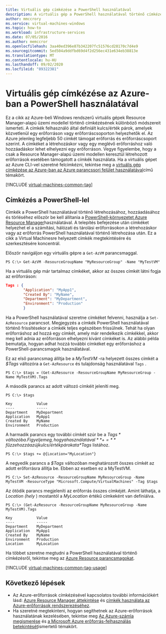 ```yaml
---
title: Virtuális gép címkézése a PowerShell használatával
description: A virtuális gép a PowerShell használatával történő címkézésének ismertetése
author: mmccrory
ms.service: virtual-machines-windows
ms.topic: how-to
ms.workload: infrastructure-services
ms.date: 07/05/2016
ms.author: memccror
ms.openlocfilehash: 3aa40ed396e87b342207fc51576cd28170c7d4e9
ms.sourcegitcommit: 5ed504a9ddfbd69d4f2d256ec431e634eb38813e
ms.translationtype: MT
ms.contentlocale: hu-HU
ms.lasthandoff: 09/02/2020
ms.locfileid: "89322381"
---
```

# <a name="how-to-tag-a-virtual-machine-in-azure-using-powershell"></a>Virtuális gép címkézése az Azure-ban a PowerShell használatával
Ez a cikk az Azure-beli Windows rendszerű virtuális gépek Resource Manager-alapú üzemi modellel történő címkézésének különböző módszereit ismerteti. A címkék felhasználó által definiált kulcs/érték párok, amelyek közvetlenül egy erőforráson vagy erőforráscsoporton helyezhetők el. Az Azure jelenleg legfeljebb 50 címkét támogat erőforrás és erőforráscsoport szerint. A címkéket a létrehozáskor vagy egy meglévő erőforráshoz való hozzáadáskor lehet elhelyezni egy erőforráson. Vegye figyelembe, hogy a csak a Resource Manager-alapú üzemi modellen keresztül létrehozott erőforrások esetében támogatott a címkék használata. Ha a virtuális gépet az Azure CLI-vel szeretné felcímkézni, tekintse meg a [virtuális gép címkézése az Azure-ban az Azure parancssori felület használatával](../linux/tag.md?toc=%2fazure%2fvirtual-machines%2flinux%2ftoc.json)című témakört.

[!INCLUDE [virtual-machines-common-tag](../../../includes/virtual-machines-common-tag.md)]

## <a name="tagging-with-powershell"></a>Címkézés a PowerShell-lel
Címkék a PowerShell használatával történő létrehozásához, hozzáadásához és törléséhez először be kell állítania a [PowerShell-környezetet Azure Resource Manager][PowerShell environment with Azure Resource Manager]használatával. A telepítés befejezése után címkéket helyezhet el a számítási, hálózati és tárolási erőforrásokon a létrehozáskor vagy az erőforrás PowerShell használatával történő létrehozása után. Ez a cikk a Virtual Machinesre helyezett címkék megtekintésére és szerkesztésére koncentrál.

 

Először navigáljon egy virtuális gépre a `Get-AzVM` parancsmaggal.

```azurepowershell
PS C:\> Get-AzVM -ResourceGroupName "MyResourceGroup" -Name "MyTestVM"
```

Ha a virtuális gép már tartalmaz címkéket, akkor az összes címkét látni fogja az erőforráson:

```json
Tags : {
        "Application": "MyApp1",
        "Created By": "MyName",
        "Department": "MyDepartment",
        "Environment": "Production"
        }
```

Ha a PowerShell használatával szeretne címkéket felvenni, használja a `Set-AzResource` parancsot. Megjegyzés a címkék PowerShell használatával történő frissítésekor a címkék teljes egészében frissülnek. Tehát ha olyan erőforráshoz ad hozzá egy címkét, amely már rendelkezik címkékkel, akkor meg kell adnia az erőforráson elhelyezni kívánt címkéket is. Az alábbi példa bemutatja, hogyan adhat hozzá további címkéket egy erőforráshoz a PowerShell-parancsmagok használatával.

Ez az első parancsmag állítja be a *MyTestVM* -ra helyezett összes címkét a *$Tags* változóra a `Get-AzResource` és tulajdonság használatával `Tags` .

```azurepowershell
PS C:\> $tags = (Get-AzResource -ResourceGroupName MyResourceGroup -Name MyTestVM).Tags
```

A második parancs az adott változó címkéit jeleníti meg.

```azurepowershell
PS C:\> $tags

Key           Value
----          -----
Department    MyDepartment
Application   MyApp1
Created By    MyName
Environment   Production
```

A harmadik parancs egy további címkét szúr be a *$Tags* változóba. Figyelje meg, hogy a használatával **+=** fűzze hozzá az új kulcs/érték párokat a *$Tags* listához.

```azurepowershell
PS C:\> $tags += @{Location="MyLocation"}
```

A negyedik parancs a *$Tags* változóban meghatározott összes címkét az adott erőforrásra állítja be. Ebben az esetben ez a MyTestVM.

```azurepowershell
PS C:\> Set-AzResource -ResourceGroupName MyResourceGroup -Name MyTestVM -ResourceType "Microsoft.Compute/VirtualMachines" -Tag $tags
```

Az ötödik parancs megjeleníti az erőforrás összes címkéjét. Amint láthatja, a *Location (hely* ) mostantól a *MyLocation* értékű címkeként van definiálva.

```azurepowershell
PS C:\> (Get-AzResource -ResourceGroupName MyResourceGroup -Name MyTestVM).Tags

Key           Value
----          -----
Department    MyDepartment
Application   MyApp1
Created By    MyName
Environment   Production
Location      MyLocation
```

Ha többet szeretne megtudni a PowerShell használatával történő címkézésről, tekintse meg az [Azure Resource parancsmagokat][Azure Resource Cmdlets].

[!INCLUDE [virtual-machines-common-tag-usage](../../../includes/virtual-machines-common-tag-usage.md)]

## <a name="next-steps"></a>Következő lépések
* Az Azure-erőforrások címkézésével kapcsolatos további információkért lásd: [Azure Resource Manager áttekintése][Azure Resource Manager Overview] és [címkék használata az Azure-erőforrások rendszerezéséhez][Using Tags to organize your Azure Resources].
* Ha szeretné megtekinteni, hogyan segíthetnek az Azure-erőforrások használatának kezelésében, tekintse meg [Az Azure-számla megismerése][Understanding your Azure Bill] és [a Microsoft Azure erőforrás-felhasználás betekintését][Gain insights into your Microsoft Azure resource consumption]ismertető témakört.

[PowerShell environment with Azure Resource Manager]: ../../azure-resource-manager/management/manage-resources-powershell.md
[Azure Resource Cmdlets]: /powershell/module/az.resources/
[Azure Resource Manager Overview]: ../../azure-resource-manager/management/overview.md
[Using Tags to organize your Azure Resources]: ../../azure-resource-manager/management/tag-resources.md
[Understanding your Azure Bill]:../../cost-management-billing/understand/review-individual-bill.md
[Gain insights into your Microsoft Azure resource consumption]:../../cost-management-billing/manage/usage-rate-card-overview.md
